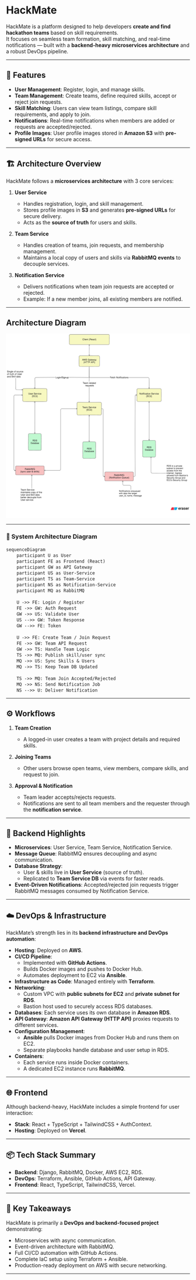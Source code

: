 # HackMate

HackMate is a platform designed to help developers **create and find hackathon teams** based on skill requirements.  
It focuses on seamless team formation, skill matching, and real-time notifications — built with a **backend-heavy microservices architecture** and a robust DevOps pipeline.

---

## 🚀 Features

- **User Management**: Register, login, and manage skills.
- **Team Management**: Create teams, define required skills, accept or reject join requests.
- **Skill Matching**: Users can view team listings, compare skill requirements, and apply to join.
- **Notifications**: Real-time notifications when members are added or requests are accepted/rejected.
- **Profile Images**: User profile images stored in **Amazon S3** with **pre-signed URLs** for secure access.

---

## 🏗️ Architecture Overview

HackMate follows a **microservices architecture** with 3 core services:

1. **User Service**  
   - Handles registration, login, and skill management.  
   - Stores profile images in **S3** and generates **pre-signed URLs** for secure delivery.  
   - Acts as the **source of truth** for users and skills.  

2. **Team Service**  
   - Handles creation of teams, join requests, and membership management.  
   - Maintains a local copy of users and skills via **RabbitMQ events** to decouple services.  

3. **Notification Service**  
   - Delivers notifications when team join requests are accepted or rejected.  
   - Example: If a new member joins, all existing members are notified.  

---


## Architecture Diagram

![Architecture diagram](./assets/arch_diagram.png)


---

### 📐 System Architecture Diagram

```mermaid
sequenceDiagram
    participant U as User
    participant FE as Frontend (React)
    participant GW as API Gateway
    participant US as User-Service
    participant TS as Team-Service
    participant NS as Notification-Service
    participant MQ as RabbitMQ

    U ->> FE: Login / Register
    FE ->> GW: Auth Request
    GW ->> US: Validate User
    US -->> GW: Token Response
    GW -->> FE: Token

    U ->> FE: Create Team / Join Request
    FE ->> GW: Team API Request
    GW ->> TS: Handle Team Logic
    TS ->> MQ: Publish skill/user sync
    MQ ->> US: Sync Skills & Users
    MQ ->> TS: Keep Team DB Updated

    TS ->> MQ: Team Join Accepted/Rejected
    MQ ->> NS: Send Notification Job
    NS -->> U: Deliver Notification

```

---



## ⚙️ Workflows

1. **Team Creation**  
   - A logged-in user creates a team with project details and required skills.  

2. **Joining Teams**  
   - Other users browse open teams, view members, compare skills, and request to join.  

3. **Approval & Notification**  
   - Team leader accepts/rejects requests.  
   - Notifications are sent to all team members and the requester through the **notification service**.

---

## 🔑 Backend Highlights

- **Microservices**: User Service, Team Service, Notification Service.  
- **Message Queue**: RabbitMQ ensures decoupling and async communication.  
- **Database Strategy**:  
  - User & skills live in **User Service** (source of truth).  
  - Replicated to **Team Service DB** via events for faster reads.  
- **Event-Driven Notifications**: Accepted/rejected join requests trigger RabbitMQ messages consumed by Notification Service.

---

## ☁️ DevOps & Infrastructure

HackMate’s strength lies in its **backend infrastructure and DevOps automation**:

- **Hosting**: Deployed on **AWS**.  
- **CI/CD Pipeline**:  
  - Implemented with **GitHub Actions**.  
  - Builds Docker images and pushes to Docker Hub.  
  - Automates deployment to EC2 via **Ansible**.
- **Infrastructure as Code**: Managed entirely with **Terraform**.  
- **Networking**:  
  - Custom VPC with **public subnets for EC2** and **private subnet for RDS**.  
  - Bastion host used to securely access RDS databases.  
- **Databases**: Each service uses its own database in **Amazon RDS**.  
- **API Gateway**: **Amazon API Gateway (HTTP API)** proxies requests to different services.  
- **Configuration Management**:  
  - **Ansible** pulls Docker images from Docker Hub and runs them on EC2.  
  - Separate playbooks handle database and user setup in RDS.  
- **Containers**:  
  - Each service runs inside Docker containers.  
  - A dedicated EC2 instance runs **RabbitMQ**.

---

## 🌐 Frontend

Although backend-heavy, HackMate includes a simple frontend for user interaction:

- **Stack**: React + TypeScript + TailwindCSS + AuthContext.  
- **Hosting**: Deployed on **Vercel**.  

---

## 📦 Tech Stack Summary

- **Backend**: Django, RabbitMQ, Docker, AWS EC2, RDS.  
- **DevOps**: Terraform, Ansible, GitHub Actions, API Gateway.  
- **Frontend**: React, TypeScript, TailwindCSS, Vercel.  

---

## 📌 Key Takeaways

HackMate is primarily a **DevOps and backend-focused project** demonstrating:  
- Microservices with async communication.  
- Event-driven architecture with RabbitMQ.  
- Full CI/CD automation with GitHub Actions.  
- Complete IaC setup using Terraform + Ansible.  
- Production-ready deployment on AWS with secure networking.  

---